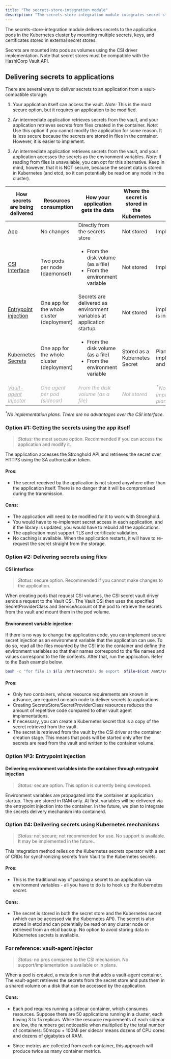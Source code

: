 ```yaml
---
title: "The secrets-store-integration module"
description: "The secrets-store-integration module integrates secret stores and applications in K8s clusters"
---
```


The secrets-store-integration module delivers secrets to the application pods in the Kubernetes
cluster by mounting multiple secrets, keys, and certificates stored in external secret stores.

Secrets are mounted into pods as volumes using the CSI driver implementation.
Note that secret stores must be compatible with the HashiCorp Vault API.

## Delivering secrets to applications

There are several ways to deliver secrets to an application from a vault-compatible storage:

1. Your application itself can access the vault.
*Note:* This is the most secure option, but it requires an application to be modified.

2. An intermediate application retrieves secrets from the vault, and your application retrieves secrets from files created in the container.
*Note:* Use this option if you cannot modify the application for some reason. It is less secure because the secrets are stored in files in the container. However, it is easier to implement.

3. An intermediate application retrieves secrets from the vault, and your application accesses the secrets as the environment variables.
*Note:* If reading from files is unavailable, you can opt for this alternative. Keep in mind, however, that it is NOT secure, because the secret data is stored in Kubernetes (and etcd, so it can potentially be read on any node in the cluster).

<table>
<thead>
<tr>
<th>How secrets are being delivered</th>
<th>Resources consumption</th>
<th>How your application gets the data</th>
<th>Where the secret is stored in the Kubernetes</th>
<th>Status</th>
</tr>
</thead>
<tbody>
<tr>
<td><a style="color: ##0066FF;" href="#option-1-get-the-secrets-from-the-app-itself">App</a></td>
<td>No changes</td>
<td>Directly from the secrets store</td>
<td>Not stored</td>
<td>Implemented</td>
</tr>
<tr>
<td><a style="color: ##0066FF;" href="#csi-interface">CSI Interface</a></td>
<td>Two pods per node (daemonset)</td>
<td><ul><li>From the disk volume (as a file)</li><li>From the environment variable</li></ul></td>
<td>Not stored</td>
<td>Implemented</td>
</tr>
<tr>
<td><a style="color: ##0066FF;" href="#option-3-entrypoint-injection">Entrypoint injection</a></td>
<td>One app for the whole cluster (deployment)</td>
<td>Secrets are delivered as environment variables at application startup</td>
<td>Not stored</td>
<td>implementation is in progress</td>
</tr>
<tr>
<td><a style="color: ##0066FF;" href="#option-4-delivering-secrets-through-kubernetes-mechanisms">Kubernetes Secrets</a></td>
<td>One app for the whole cluster (deployment)</td>
<td><ul><li>From the disk volume (as a file)</li><li>From the environment variable</li></ul></td>
<td>Stored as a Kubernetes Secret</td>
<td>Planned for implementation and release</td>
</tr>
<tr>
<td><a style="color: #A9A9A9; font-style: italic;" href="#for-reference-vault-agent-injector">Vault-agent Injector</a></td>
<td style="color: #A9A9A9; font-style: italic;">One agent per pod (sidecar)</td>
<td style="color: #A9A9A9; font-style: italic;">From the disk volume (as a file)</td>
<td style="color: #A9A9A9; font-style: italic;">Not stored</td>
<td style="color: #A9A9A9; font-style: italic;"><sup><b>*</b></sup>No implementation plans</td>
</tr>
</tbody>
</table>

<i><sup>*</sup>No implementation plans. There are no advantages over the CSI interface.</i>

### Option #1: Getting the secrets using the app itself

> *Status:* the most secure option. Recommended if you can access the application and modify it.

The application accesses the Stronghold API and retrieves the secret over HTTPS using the SA authorization token.

#### Pros:

- The secret received by the application is not stored anywhere other than the application itself. There is no danger that it will be compromised during the transmission.

#### Cons:

- The application will need to be modified for it to work with Stronghold.
- You would have to re-implement secret access in each application, and if the library is updated, you would have to rebuild all the applications.
- The application must support TLS and certificate validation.
- No caching is available. When the application restarts, it will have to re-request the secret straight from the storage.

### Option #2: Delivering secrets using files

#### CSI interface

> *Status:* secure option. Recommended if you cannot make changes to the application.

When creating pods that request CSI volumes, the CSI secret vault driver sends a request to the Vault CSI. The Vault CSI then uses the specified SecretProviderClass and ServiceAccount of the pod to retrieve the secrets from the vault and mount them in the pod volume.

#### Environment variable injection:

If there is no way to change the application code, you can implement secure secret injection as an environment variable that the application can use. To do so, read all the files mounted by the CSI into the container and define the environment variables so that their names correspond to the file names and values correspond to the file contents. After that, run the application. Refer to the Bash example below.

```bash
bash -c "for file in $(ls /mnt/secrets); do export  $file=$(cat /mnt/secrets/$file); done ; exec my_original_file_to_startup"
```

#### Pros:

- Only two containers, whose resource requirements are known in advance, are required on each node to deliver secrets to applications.
- Creating SecretsStore/SecretProviderClass resources reduces the amount of repetitive code compared to other vault agent implementations.
- If necessary, you can create a Kubernetes secret that is a copy of the secret retrieved from the vault.
- The secret is retrieved from the vault by the CSI driver at the container creation stage. This means that pods will be started only after the secrets are read from the vault and written to the container volume.

### Option №3: Entrypoint injection

#### Delivering environment variables into the container through entrypoint injection

> *Status:* secure option. This option is currently being developed.

Environment variables are propagated into the container at application startup. They are stored in RAM only. At first, variables will be delivered via the entrypoint injection into the container. In the future, we plan to integrate the secrets delivery mechanism into containerd.

### Option #4: Delivering secrets using Kubernetes mechanisms

> *Status:* not secure; not recommended for use. No support is available. It may be implemented in the future..

This integration method relies on the Kubernetes secrets operator with a set of CRDs for synchronizing secrets from Vault to the Kubernetes secrets.

#### Pros:

- This is the traditional way of passing a secret to an application via environment variables - all you have to do is to hook up the Kubernetes secret.

#### Cons:

- The secret is stored in both the secret store and the Kubernetes secret (which can be accessed via the Kubernetes API). The secret is also stored in etcd and can potentially be read on any cluster node or retrieved from an etcd backup. No option to avoid storing data in Kubernetes secrets is available.

### For reference: vault-agent injector

> *Status:* no pros compared to the CSI mechanism. No support/implementation is available or in plans.

When a pod is created, a mutation is run that adds a vault-agent container. The vault-agent retrieves the secrets from the secret store and puts them in a shared volume on a disk that can be accessed by the application.

#### Cons:

- Each pod requires running a sidecar container, which consumes resources. Suppose there are 50 applications running in a cluster, each having 3 to 15 replicas. While the resource requirements of each sidecar are low, the numbers get noticeable when multiplied by the total number of containers: 50mcpu + 100Mi per sidecar means dozens of CPU cores and dozens of gigabytes of RAM.


- Since metrics are collected from each container, this approach will produce twice as many container metrics. 
